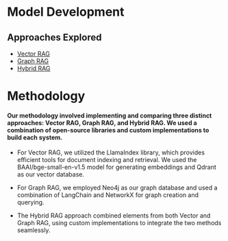 
# Model Development

## Approaches Explored

- [Vector RAG](./vector_rag.md)
- [Graph RAG](./graph_rag.md)
- [Hybrid RAG](./hybrid_rag.md)

# Methodology

#### Our methodology involved implementing and comparing three distinct approaches: Vector RAG, Graph RAG, and Hybrid RAG. We used a combination of open-source libraries and custom implementations to build each system.

- For Vector RAG, we utilized the LlamaIndex library, which provides efficient tools for document indexing and retrieval. We used the BAAI/bge-small-en-v1.5 model for generating embeddings and Qdrant as our vector database.

- For Graph RAG, we employed Neo4j as our graph database and used a combination of LangChain and NetworkX for graph creation and querying.

- The Hybrid RAG approach combined elements from both Vector and Graph RAG, using custom implementations to integrate the two methods seamlessly.

